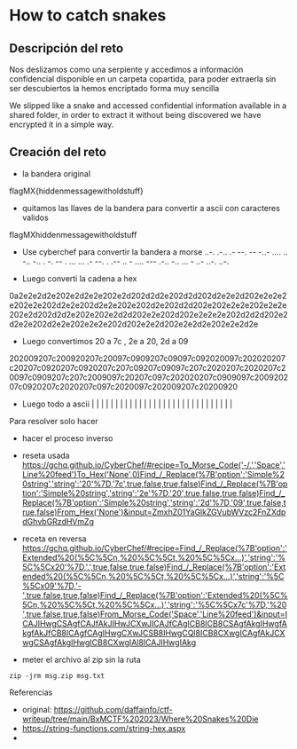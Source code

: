 # How to catch snakes
## Descripción del reto

Nos deslizamos como una serpiente y accedimos a información confidencial disponible en un carpeta copartida, para poder extraerla sin ser descubiertos la hemos encriptado forma muy sencilla

We slipped like a snake and accessed confidential information available in a shared folder, in order to extract it without being discovered we have encrypted it in a simple way.

## Creación del reto

- la bandera original

flagMX{hiddenmessagewitholdstuff}

- quitamos las llaves de la bandera para convertir a ascii con caracteres validos

 flagMXhiddenmessagewitholdstuff

- Use cyberchef para convertir la bandera a morse
..-. .-.. .- --. -- -..- .... .. -.. -.. . -. -- . ... ... .- --. . .-- .. - .... --- .-.. -.. ... - ..- ..-. ..-.

- Luego converti la cadena a hex

0a2e2e2d2e202e2d2e2e202e2d202d2d2e202d2d202d2e2e2d202e2e2e2e202e2e202d2e2e202d2e2e202e202d2e202d2d202e202e2e2e202e2e2e202e2d202d2d2e202e202e2d2d202e2e202d202e2e2e2e202d2d2d202e2d2e2e202d2e2e202e2e2e202d202e2e2d202e2e2d2e202e2e2d2e

- Luego convertimos 20 a 7c , 2e a 20, 2d a 09

202009207c200920207c20097c0909207c09097c092020097c202020207c20207c0920207c0920207c207c09207c09097c207c2020207c2020207c20097c0909207c207c2009097c20207c097c202020207c0909097c200920207c0920207c2020207c097c2020097c202009207c20200920

- Luego todo a ascii
  	 | 	  | 	|		 |		|	  	|    |  |	  |	  | |	 |		| |   |   | 	|		 | | 		|  |	|    |			| 	  |	  |   |	|  	|  	 |  	

Para resolver solo hacer 
- hacer el proceso inverso

- reseta usada
https://gchq.github.io/CyberChef/#recipe=To_Morse_Code('-/.','Space','Line%20feed')To_Hex('None',0)Find_/_Replace(%7B'option':'Simple%20string','string':'20'%7D,'7c',true,false,true,false)Find_/_Replace(%7B'option':'Simple%20string','string':'2e'%7D,'20',true,false,true,false)Find_/_Replace(%7B'option':'Simple%20string','string':'2d'%7D,'09',true,false,true,false)From_Hex('None')&input=ZmxhZ01YaGlkZGVubWVzc2FnZXdpdGhvbGRzdHVmZg

- receta en reversa
https://gchq.github.io/CyberChef/#recipe=Find_/_Replace(%7B'option':'Extended%20(%5C%5Cn,%20%5C%5Ct,%20%5C%5Cx...)','string':'%5C%5Cx20'%7D,'.',true,false,true,false)Find_/_Replace(%7B'option':'Extended%20(%5C%5Cn,%20%5C%5Ct,%20%5C%5Cx...)','string':'%5C%5Cx09'%7D,'-',true,false,true,false)Find_/_Replace(%7B'option':'Extended%20(%5C%5Cn,%20%5C%5Ct,%20%5C%5Cx...)','string':'%5C%5Cx7c'%7D,'%20',true,false,true,false)From_Morse_Code('Space','Line%20feed')&input=ICAJIHwgCSAgfCAJfAkJIHwJCXwJICAJfCAgICB8ICB8CSAgfAkgIHwgfAkgfAkJfCB8ICAgfCAgIHwgCXwJCSB8IHwgCQl8ICB8CXwgICAgfAkJCXwgCSAgfAkgIHwgICB8CXwgIAl8ICAJIHwgIAkg 

- meter el archivo al zip sin la ruta
```
zip -jrm msg.zip msg.txt
```

Referencias

- original: https://github.com/daffainfo/ctf-writeup/tree/main/BxMCTF%202023/Where%20Snakes%20Die
- https://string-functions.com/string-hex.aspx
- 